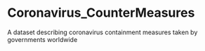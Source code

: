 # Coronavirus_CounterMeasures
A dataset describing coronavirus containment measures taken by governments worldwide
